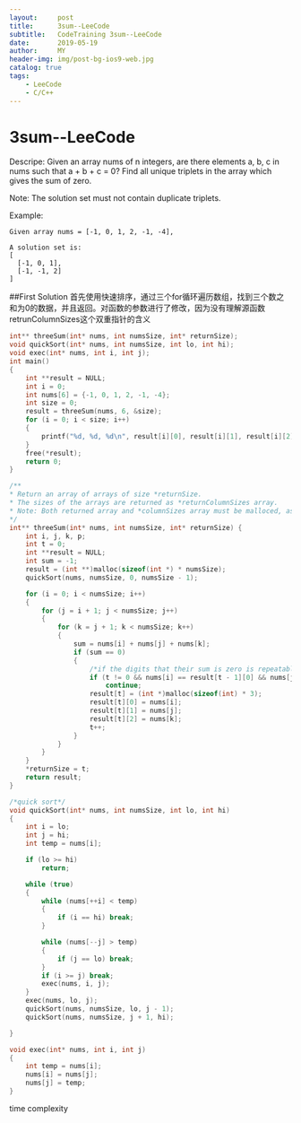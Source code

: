 ```yaml
---
layout:     post
title:      3sum--LeeCode
subtitle:   CodeTraining 3sum--LeeCode
date:       2019-05-19
author:     MY
header-img: img/post-bg-ios9-web.jpg
catalog: true
tags:
    - LeeCode
    - C/C++
---
```

# 3sum--LeeCode
Descripe:
Given an array nums of n integers, are there elements a, b, c in nums such that a + b + c = 0? Find all unique triplets in the array which gives the sum of zero.

Note:
The solution set must not contain duplicate triplets.

Example:
```
Given array nums = [-1, 0, 1, 2, -1, -4],

A solution set is:
[
  [-1, 0, 1],
  [-1, -1, 2]
]
```

##First Solution
首先使用快速排序，通过三个for循环遍历数组，找到三个数之和为0的数据，并且返回。对函数的参数进行了修改，因为没有理解源函数retrunColumnSizes这个双重指针的含义
```C
int** threeSum(int* nums, int numsSize, int* returnSize);
void quickSort(int* nums, int numsSize, int lo, int hi);
void exec(int* nums, int i, int j);
int main()
{
	int **result = NULL;
	int i = 0;
	int nums[6] = {-1, 0, 1, 2, -1, -4};
	int size = 0;
	result = threeSum(nums, 6, &size);
	for (i = 0; i < size; i++)
	{
		printf("%d, %d, %d\n", result[i][0], result[i][1], result[i][2]);
	}
	free(*result);
	return 0;
}

/**
* Return an array of arrays of size *returnSize.
* The sizes of the arrays are returned as *returnColumnSizes array.
* Note: Both returned array and *columnSizes array must be malloced, assume caller calls free().
*/
int** threeSum(int* nums, int numsSize, int* returnSize) {
	int i, j, k, p;
	int t = 0;
	int **result = NULL;
	int sum = -1;
	result = (int **)malloc(sizeof(int *) * numsSize);
	quickSort(nums, numsSize, 0, numsSize - 1);

	for (i = 0; i < numsSize; i++)
	{
		for (j = i + 1; j < numsSize; j++)
		{
			for (k = j + 1; k < numsSize; k++)
			{
				sum = nums[i] + nums[j] + nums[k];
				if (sum == 0)
				{
					/*if the digits that their sum is zero is repeatable, they should be skipped.*/
					if (t != 0 && nums[i] == result[t - 1][0] && nums[j] == result[t - 1][1])
						continue;
					result[t] = (int *)malloc(sizeof(int) * 3);
					result[t][0] = nums[i];
					result[t][1] = nums[j];
					result[t][2] = nums[k];
					t++;
				}
			}
		}
	}
	*returnSize = t;
	return result;
}

/*quick sort*/
void quickSort(int* nums, int numsSize, int lo, int hi)
{
	int i = lo;
	int j = hi;
	int temp = nums[i];

	if (lo >= hi)
		return;

	while (true)
	{
		while (nums[++i] < temp)
		{
			if (i == hi) break;
		}

		while (nums[--j] > temp)
		{
			if (j == lo) break;
		}
		if (i >= j) break;
		exec(nums, i, j);
	}
	exec(nums, lo, j);
	quickSort(nums, numsSize, lo, j - 1);
	quickSort(nums, numsSize, j + 1, hi);

}

void exec(int* nums, int i, int j)
{
	int temp = nums[i];
	nums[i] = nums[j];
	nums[j] = temp;
}
```
time complexity